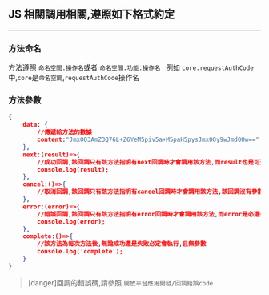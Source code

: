 ## JS 相關調用相關,遵照如下格式約定

---

### 方法命名

方法遵照 `命名空間.操作名`或者 `命名空間.功能.操作名 `
例如 `core.requestAuthCode`中,`core`是`命名空間`,`requestAuthCode`操作名

### 方法參數

```json
{
    data: {
        //傳遞給方法的數據
        content:"Jmx0O3AmZ3Q76L+Z6YeM5piv5a+M5paH5pysJmx0Oy9wJmd0Ow==" //傳入的內容已進行base64編碼
    },
    next:(result)=>{
        //成功回調,該回調只有該方法指明有next回調時才會調用該方法,而result也是可選參數,有些方法有,有些方法沒有,result的格式,參考具體方法
        console.log(result);
    },
    cancel:()=>{
        //取消回調,該回調只有該方法指明有cancel回調時才會調用該方法,該回調沒有參數
    },
    error:(error)=>{
        //錯誤回調,該回調只有該方法指明有error回調時才會調用該方法,而error是必選參數,所有方法均有,具體格式參照返回碼說明
        console.log(error);
    },
    complete:()=>{
        //該方法為每次方法後,無論成功還是失敗必定會執行,且無參數
        console.log('complete');
    }
}
```

> [danger]回調的錯誤碼,請參照 `開放平台應用開發/回調錯誤code`
